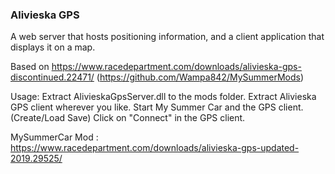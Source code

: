 ### Alivieska GPS
A web server that hosts positioning information, and a client application that displays it on a map.

Based on https://www.racedepartment.com/downloads/alivieska-gps-discontinued.22471/ (https://github.com/Wampa842/MySummerMods)

Usage:
Extract AlivieskaGpsServer.dll to the mods folder.
Extract Alivieska GPS client wherever you like.
Start My Summer Car and the GPS client. (Create/Load Save)
Click on "Connect" in the GPS client.

MySummerCar Mod : https://www.racedepartment.com/downloads/alivieska-gps-updated-2019.29525/
